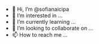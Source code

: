 - 👋 Hi, I’m @sofianaicipa
- 👀 I’m interested in ...
- 🌱 I’m currently learning ...
- 💞️ I’m looking to collaborate on ...
- 📫 How to reach me ...

<!---
sofianaicipa/sofianaicipa is a ✨ special ✨ repository because its `README.md` (this file) appears on your GitHub profile.
You can click the Preview link to take a look at your changes.
--->
